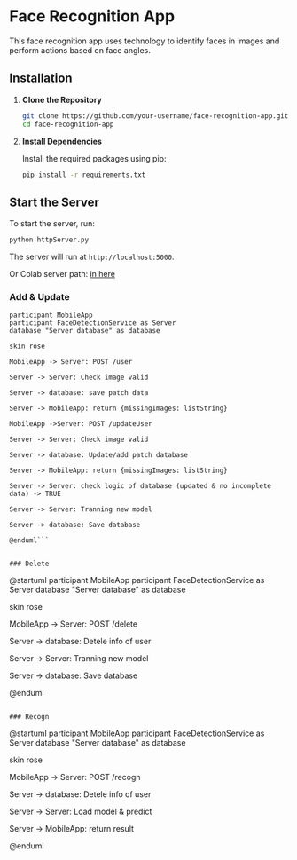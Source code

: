 # Face Recognition App

This face recognition app uses technology to identify faces in images and perform actions based on face angles.

## Installation

1. **Clone the Repository**

   ```bash
   git clone https://github.com/your-username/face-recognition-app.git
   cd face-recognition-app
   ```

2. **Install Dependencies**

   Install the required packages using pip:

   ```bash
   pip install -r requirements.txt
   ```

## Start the Server

To start the server, run:

   ```bash
   python httpServer.py
   ```

The server will run at `http://localhost:5000`.

Or Colab server path: [in here](https://colab.research.google.com/drive/1s58wcY4QF_y-kH2SDcofV5v9o3GNJMTz?usp=sharing)

### Add & Update

```@startuml
participant MobileApp
participant FaceDetectionService as Server
database "Server database" as database

skin rose

MobileApp -> Server: POST /user

Server -> Server: Check image valid

Server -> database: save patch data

Server -> MobileApp: return {missingImages: listString}

MobileApp ->Server: POST /updateUser 

Server -> Server: Check image valid

Server -> database: Update/add patch database

Server -> MobileApp: return {missingImages: listString}

Server -> Server: check logic of database (updated & no incomplete data) -> TRUE

Server -> Server: Tranning new model

Server -> database: Save database

@enduml```


### Delete
```
@startuml
participant MobileApp
participant FaceDetectionService as Server
database "Server database" as database

skin rose

MobileApp -> Server: POST /delete

Server -> database: Detele info of user

Server -> Server: Tranning new model

Server -> database: Save database

@enduml
```

### Recogn

```
@startuml
participant MobileApp
participant FaceDetectionService as Server
database "Server database" as database

skin rose

MobileApp -> Server: POST /recogn

Server -> database: Detele info of user

Server -> Server: Load model & predict

Server -> MobileApp: return result

@enduml
```